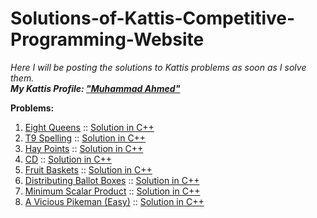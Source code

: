 # Solutions-of-Kattis-Competitive-Programming-Website
<i>Here I will be posting the solutions to Kattis problems as soon as I solve them.</i> <br>
<i><b>My Kattis Profile: <a href="https://open.kattis.com/users/muhammad-ahmed">"Muhammad Ahmed"</a></b></i>

<b>Problems:</b> 

<ol>
  <li> <a href="https://open.kattis.com/problems/8queens">Eight Queens</a> :: <a href="https://github.com/Muhammad4hmed/Solutions-of-Kattis-Competitive-Programming-Website/blob/master/Solutions/Eight%20Queens.cpp">Solution in C++</a> </li>
  <li> <a href="https://open.kattis.com/problems/t9spelling">T9 Spelling</a> :: <a href="https://github.com/Muhammad4hmed/Solutions-of-Kattis-Competitive-Programming-Website/blob/master/Solutions/T9%20Spelling.cpp">Solution in C++</a> </li>
  <li> <a href="https://open.kattis.com/problems/haypoints">Hay Points</a> :: <a href="https://github.com/Muhammad4hmed/Solutions-of-Kattis-Competitive-Programming-Website/blob/master/Solutions/Hay%20Points.cpp">Solution in C++</a> </li>
  <li> <a href="https://open.kattis.com/problems/cd">CD</a> :: <a href="https://github.com/Muhammad4hmed/Solutions-of-Kattis-Competitive-Programming-Website/blob/master/Solutions/CD.cpp">Solution in C++</a> </li>
  <li> <a href="https://open.kattis.com/problems/fruitbaskets">Fruit Baskets</a> :: <a href="https://github.com/Muhammad4hmed/Solutions-of-Kattis-Competitive-Programming-Website/blob/master/Solutions/Fruit%20Baskets.cpp">Solution in C++</a> </li>
  <li> <a href="https://open.kattis.com/problems/ballotboxes">Distributing Ballot Boxes</a> :: <a href="https://github.com/Muhammad4hmed/Solutions-of-Kattis-Competitive-Programming-Website/blob/master/Solutions/Distributing%20Ballot%20Boxes.cpp">Solution in C++</a> </li>
  <li> <a href="https://open.kattis.com/problems/minimumscalar">Minimum Scalar Product</a> :: <a href="https://github.com/Muhammad4hmed/Solutions-of-Kattis-Competitive-Programming-Website/blob/master/Solutions/Minimum%20Scalar%20Product.cpp">Solution in C++</a> </li>
    <li> <a href="https://open.kattis.com/problems/pikemaneasy">A Vicious Pikeman (Easy)</a> :: <a href="https://github.com/Muhammad4hmed/Solutions-of-Kattis-Competitive-Programming-Website/blob/master/Solutions/A%20Vicious%20Pikeman%20(Easy).cpp">Solution in C++</a> </li>
  
</ol>
